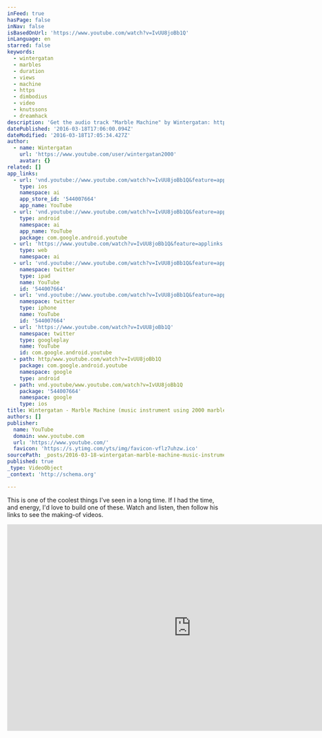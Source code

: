 ```yaml
---
inFeed: true
hasPage: false
inNav: false
isBasedOnUrl: 'https://www.youtube.com/watch?v=IvUU8joBb1Q'
inLanguage: en
starred: false
keywords:
  - wintergatan
  - marbles
  - duration
  - views
  - machine
  - https
  - dimbodius
  - video
  - knutssons
  - dreamhack
description: 'Get the audio track "Marble Machine" by Wintergatan: https://wintergatan.bandcamp.com/track/marble-machine Marble Machine built and composed by Martin Molin Video filmed and edited by Hannes Knutsson Costume designed by Angelique Nagtegaal See Sommarfågel music video by Wintergatan: https://youtu.be/SBK2AF-NdVA See Starmachine2000 music video by Wintergatan: https://youtu.be/rEeiRXOlWUE Swedish band Wintergatan will play live concerts starting from summer 2016.'
datePublished: '2016-03-18T17:06:00.094Z'
dateModified: '2016-03-18T17:05:34.427Z'
author:
  - name: Wintergatan
    url: 'https://www.youtube.com/user/wintergatan2000'
    avatar: {}
related: []
app_links:
  - url: 'vnd.youtube://www.youtube.com/watch?v=IvUU8joBb1Q&feature=applinks'
    type: ios
    namespace: ai
    app_store_id: '544007664'
    app_name: YouTube
  - url: 'vnd.youtube://www.youtube.com/watch?v=IvUU8joBb1Q&feature=applinks'
    type: android
    namespace: ai
    app_name: YouTube
    package: com.google.android.youtube
  - url: 'https://www.youtube.com/watch?v=IvUU8joBb1Q&feature=applinks'
    type: web
    namespace: ai
  - url: 'vnd.youtube://www.youtube.com/watch?v=IvUU8joBb1Q&feature=applinks'
    namespace: twitter
    type: ipad
    name: YouTube
    id: '544007664'
  - url: 'vnd.youtube://www.youtube.com/watch?v=IvUU8joBb1Q&feature=applinks'
    namespace: twitter
    type: iphone
    name: YouTube
    id: '544007664'
  - url: 'https://www.youtube.com/watch?v=IvUU8joBb1Q'
    namespace: twitter
    type: googleplay
    name: YouTube
    id: com.google.android.youtube
  - path: http/www.youtube.com/watch?v=IvUU8joBb1Q
    package: com.google.android.youtube
    namespace: google
    type: android
  - path: vnd.youtube/www.youtube.com/watch?v=IvUU8joBb1Q
    package: '544007664'
    namespace: google
    type: ios
title: Wintergatan - Marble Machine (music instrument using 2000 marbles)
authors: []
publisher:
  name: YouTube
  domain: www.youtube.com
  url: 'https://www.youtube.com/'
  favicon: 'https://s.ytimg.com/yts/img/favicon-vflz7uhzw.ico'
sourcePath: _posts/2016-03-18-wintergatan-marble-machine-music-instrument-using-2000-ma.md
published: true
_type: VideoObject
_context: 'http://schema.org'

---
```

This is one of the coolest things I've seen in a long time.  If I had the time, and energy, I'd love to build one of these.  Watch and listen, then follow his links to see the making-of videos.

<iframe src="https://cdn.embedly.com/widgets/media.html?src=https%3A%2F%2Fwww.youtube.com%2Fembed%2FIvUU8joBb1Q%3Ffeature%3Doembed&amp;url=https%3A%2F%2Fwww.youtube.com%2Fwatch%3Fv%3DIvUU8joBb1Q&amp;image=https%3A%2F%2Fi.ytimg.com%2Fvi%2FIvUU8joBb1Q%2Fhqdefault.jpg&amp;key=b7d04c9b404c499eba89ee7072e1c4f7&amp;type=text%2Fhtml&amp;schema=youtube" width="854" height="480" scrolling="no" frameborder="0" allowfullscreen="allowfullscreen" style=""></iframe>